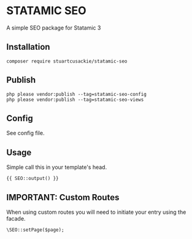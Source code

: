 # STATAMIC SEO

A simple SEO package for Statamic 3

## Installation

```
composer require stuartcusackie/statamic-seo
```

## Publish

```
php please vendor:publish --tag=statamic-seo-config
php please vendor:publish --tag=statamic-seo-views
```

## Config

See config file.

## Usage

Simple call this in your template's head.

```
{{ SEO::output() }}
```

## IMPORTANT: Custom Routes

When using custom routes you will need to initiate your entry using the facade.

```
\SEO::setPage($page);
```
